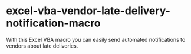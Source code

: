 # excel-vba-vendor-late-delivery-notification-macro
With this Excel VBA macro you can easily send automated notifications to vendors about late deliveries.
